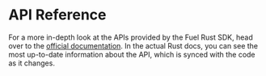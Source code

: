 # API Reference

For a more in-depth look at the APIs provided by the Fuel Rust SDK, head over to the [official documentation](https://docs.rs/fuels/latest/fuels/). In the actual Rust docs, you can see the most up-to-date information about the API, which is synced with the code as it changes.
